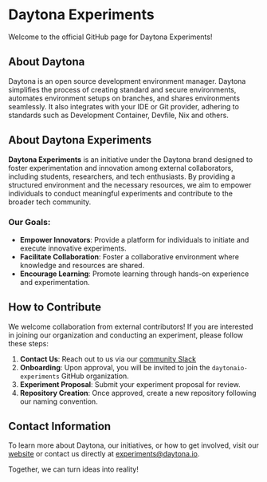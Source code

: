 # Daytona Experiments

Welcome to the official GitHub page for Daytona Experiments!

## About Daytona

Daytona is an open source development environment manager. Daytona simplifies the process of creating standard and secure environments, automates environment setups on branches, and shares environments seamlessly. It also integrates with your IDE or Git provider, adhering to standards such as Development Container, Devfile, Nix and others. 

## About Daytona Experiments

**Daytona Experiments** is an initiative under the Daytona brand designed to foster experimentation and innovation among external collaborators, including students, researchers, and tech enthusiasts. By providing a structured environment and the necessary resources, we aim to empower individuals to conduct meaningful experiments and contribute to the broader tech community.

### Our Goals:
- **Empower Innovators**: Provide a platform for individuals to initiate and execute innovative experiments.
- **Facilitate Collaboration**: Foster a collaborative environment where knowledge and resources are shared.
- **Encourage Learning**: Promote learning through hands-on experience and experimentation.

## How to Contribute

We welcome collaboration from external contributors! If you are interested in joining our organization and conducting an experiment, please follow these steps:

1. **Contact Us**: Reach out to us via our [community Slack](https://go.daytona.io/slack)
2. **Onboarding**: Upon approval, you will be invited to join the `daytonaio-experiments` GitHub organization.
3. **Experiment Proposal**: Submit your experiment proposal for review.
4. **Repository Creation**: Once approved, create a new repository following our naming convention.

## Contact Information

To learn more about Daytona, our initiatives, or how to get involved, visit our [website](https://www.daytona.io) or contact us directly at [experiments@daytona.io](mailto:experiments@daytona.io).

Together, we can turn ideas into reality!

